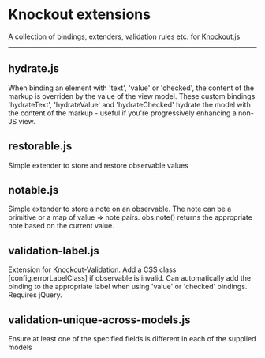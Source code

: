 # Knockout extensions

A collection of bindings, extenders, validation rules etc. for [Knockout.js](http://knockoutjs.com)

---

## hydrate.js

When binding an element with 'text', 'value' or 'checked', the content of the markup is overriden by the value of the view model. These custom bindings 'hydrateText', 'hydrateValue' and 'hydrateChecked' hydrate the model with the content of the markup - useful if you're progressively enhancing a non-JS view.

## restorable.js

Simple extender to store and restore observable values

## notable.js

Simple extender to store a note on an observable. The note can be a primitive or a map of value => note pairs. obs.note() returns the appropriate note based on the current value.


## validation-label.js

Extension for [Knockout-Validation](https://github.com/ericmbarnard/Knockout-Validation). Add a CSS class [config.errorLabelClass] if observable is invalid. Can automatically add the binding to the appropriate label when using 'value' or 'checked' bindings. Requires jQuery.


## validation-unique-across-models.js

Ensure at least one of the specified fields is different in each of the supplied models